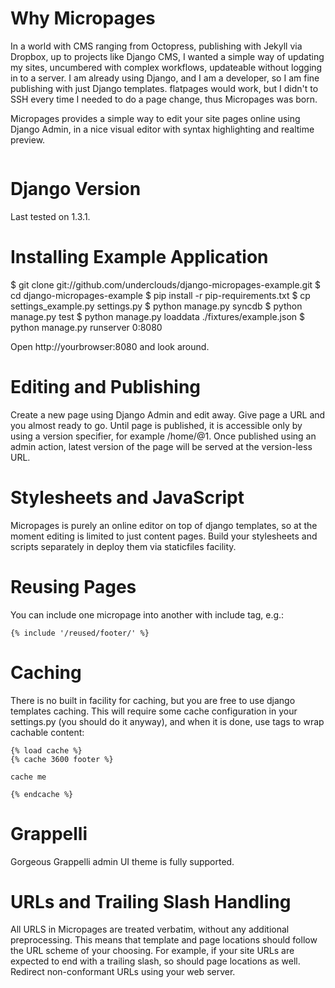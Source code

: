 # Why Micropages #

In a world with CMS ranging from Octopress, publishing with Jekyll via Dropbox, up to projects like Django CMS, I wanted a simple way of updating my sites, uncumbered with complex workflows, updateable without logging in to a server. I am already using Django, and I am a developer, so I am fine publishing with just Django templates. flatpages would work, but I didn't to SSH every time I needed to do a page change, thus Micropages was born.

Micropages provides a simple way to edit your site pages online using Django Admin, in a nice visual editor with syntax highlighting and realtime preview.

![]()

# Django Version

Last tested on 1.3.1.

# Installing Example Application #

$ git clone git://github.com/underclouds/django-micropages-example.git
$ cd django-micropages-example
$ pip install -r pip-requirements.txt
$ cp settings_example.py settings.py
$ python manage.py syncdb
$ python manage.py test
$ python manage.py loaddata ./fixtures/example.json
$ python manage.py runserver 0:8080

Open http://yourbrowser:8080 and look around.

# Editing and Publishing #

Create a new page using Django Admin and edit away. Give page a URL and you almost ready to go. Until page is published, it is accessible only by using a version specifier, for example /home/@1. Once published using an admin action, latest version of the page will be served at the version-less URL.

# Stylesheets and JavaScript #

Micropages is purely an online editor on top of django templates, so at the moment editing is limited to just content pages. Build your stylesheets and scripts separately in deploy them via staticfiles facility.

# Reusing Pages #

You can include one micropage into another with include tag, e.g.:

    {% include '/reused/footer/' %}

# Caching #

There is no built in facility for caching, but you are free to use django templates caching. This will require some cache configuration in your settings.py (you should do it anyway), and when it is done, use tags to wrap cachable content:

    {% load cache %}
    {% cache 3600 footer %}

    cache me

    {% endcache %}

# Grappelli

Gorgeous Grappelli admin UI theme is fully supported.

# URLs and Trailing Slash Handling #

All URLS in Micropages are treated verbatim, without any additional preprocessing. This means that template and page locations should follow the URL scheme of your choosing. For example, if your site URLs are expected to end with a trailing slash, so should page locations as well. Redirect non-conformant URLs using your web server.
